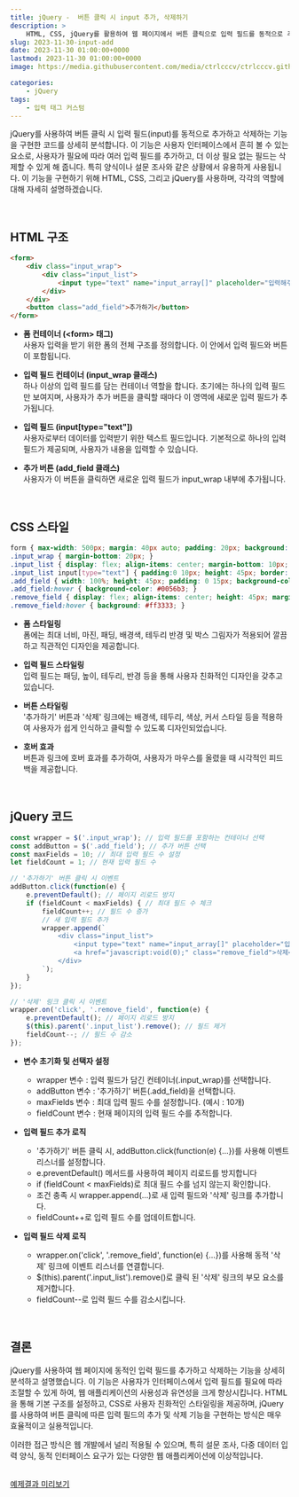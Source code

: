 ```yaml
---
title: jQuery -  버튼 클릭 시 input 추가, 삭제하기
description: >  
    HTML, CSS, jQuery를 활용하여 웹 페이지에서 버튼 클릭으로 입력 필드를 동적으로 추가하고 삭제하는 기능을 구현한 방법을 상세히 설명합니다. 이 기능은 설문 조사 및 다양한 양식에서 유용합니다.
slug: 2023-11-30-input-add
date: 2023-11-30 01:00:00+0000
lastmod: 2023-11-30 01:00:00+0000
image: https://media.githubusercontent.com/media/ctrlcccv/ctrlcccv.github.io/master/assets/img/post/2023-11-30-input-add.webp

categories:
    - jQuery
tags:
    - 입력 태그 커스텀
---
```

jQuery를 사용하여 버튼 클릭 시 입력 필드(input)를 동적으로 추가하고 삭제하는 기능을 구현한 코드를 상세히 분석합니다. 이 기능은 사용자 인터페이스에서 흔히 볼 수 있는 요소로, 사용자가 필요에 따라 여러 입력 필드를 추가하고, 더 이상 필요 없는 필드는 삭제할 수 있게 해 줍니다. 특히 양식이나 설문 조사와 같은 상황에서 유용하게 사용됩니다. 이 기능을 구현하기 위해 HTML, CSS, 그리고 jQuery를 사용하며, 각각의 역할에 대해 자세히 설명하겠습니다.    

<script async src="https://pagead2.googlesyndication.com/pagead/js/adsbygoogle.js?client=ca-pub-8535540836842352" crossorigin="anonymous"></script>
<ins class="adsbygoogle"
     style="display:block; text-align:center;"
     data-ad-layout="in-article"
     data-ad-format="fluid"
     data-ad-client="ca-pub-8535540836842352"
     data-ad-slot="2974559225"></ins>
<script>
     (adsbygoogle = window.adsbygoogle || []).push({});
</script>

<br>

## HTML 구조
```html
<form>
    <div class="input_wrap">
        <div class="input_list">
            <input type="text" name="input_array[]" placeholder="입력해주세요." />
        </div>
    </div>
    <button class="add_field">추가하기</button>
</form>
```
* **폼 컨테이너 (&lt;form&gt; 태그)**  
사용자 입력을 받기 위한 폼의 전체 구조를 정의합니다. 이 안에서 입력 필드와 버튼이 포함됩니다.

* **입력 필드 컨테이너 (input_wrap 클래스)**  
하나 이상의 입력 필드를 담는 컨테이너 역할을 합니다. 초기에는 하나의 입력 필드만 보여지며, 사용자가 추가 버튼을 클릭할 때마다 이 영역에 새로운 입력 필드가 추가됩니다.

* **입력 필드 (input[type="text"])**   
사용자로부터 데이터를 입력받기 위한 텍스트 필드입니다. 기본적으로 하나의 입력 필드가 제공되며, 사용자가 내용을 입력할 수 있습니다.

* **추가 버튼 (add_field 클래스)**  
사용자가 이 버튼을 클릭하면 새로운 입력 필드가 input_wrap 내부에 추가됩니다.  

<br>

## CSS 스타일
```css
form { max-width: 500px; margin: 40px auto; padding: 20px; background: #fff; border-radius: 8px; box-shadow: 0 0 10px rgba(0,0,0,0.1); } 
.input_wrap { margin-bottom: 20px; } 
.input_list { display: flex; align-items: center; margin-bottom: 10px; } 
.input_list input[type="text"] { padding:0 10px; height: 45px; border: 1px solid #ddd; border-radius: 4px; flex-grow: 1; } 
.add_field { width: 100%; height: 45px; padding: 0 15px; background-color: #007bff; border: none; border-radius: 4px; color: white; cursor: pointer; transition: background-color 0.3s ease; } 
.add_field:hover { background-color: #0056b3; } 
.remove_field { display: flex; align-items: center; height: 45px; margin-left: 6px; padding:0 15px; background: #ff4d4d; border-radius:4px; color: #fff; cursor: pointer; text-decoration: none; } 
.remove_field:hover { background: #ff3333; } 
```
* **폼 스타일링**  
폼에는 최대 너비, 마진, 패딩, 배경색, 테두리 반경 및 박스 그림자가 적용되어 깔끔하고 직관적인 디자인을 제공합니다.

* **입력 필드 스타일링**  
입력 필드는 패딩, 높이, 테두리, 반경 등을 통해 사용자 친화적인 디자인을 갖추고 있습니다.

* **버튼 스타일링**  
'추가하기' 버튼과 '삭제' 링크에는 배경색, 테두리, 색상, 커서 스타일 등을 적용하여 사용자가 쉽게 인식하고 클릭할 수 있도록 디자인되었습니다.

* **호버 효과**    
버튼과 링크에 호버 효과를 추가하여, 사용자가 마우스를 올렸을 때 시각적인 피드백을 제공합니다.

<script async src="https://pagead2.googlesyndication.com/pagead/js/adsbygoogle.js?client=ca-pub-8535540836842352" crossorigin="anonymous"></script>
<ins class="adsbygoogle"
     style="display:block; text-align:center;"
     data-ad-layout="in-article"
     data-ad-format="fluid"
     data-ad-client="ca-pub-8535540836842352"
     data-ad-slot="2974559225"></ins>
<script>
     (adsbygoogle = window.adsbygoogle || []).push({});
</script>

<br>

## jQuery 코드
```js
const wrapper = $('.input_wrap'); // 입력 필드를 포함하는 컨테이너 선택
const addButton = $('.add_field'); // 추가 버튼 선택
const maxFields = 10; // 최대 입력 필드 수 설정
let fieldCount = 1; // 현재 입력 필드 수

// '추가하기' 버튼 클릭 시 이벤트
addButton.click(function(e) {
    e.preventDefault(); // 페이지 리로드 방지
    if (fieldCount < maxFields) { // 최대 필드 수 체크
        fieldCount++; // 필드 수 증가
        // 새 입력 필드 추가
        wrapper.append(`
            <div class="input_list">
                <input type="text" name="input_array[]" placeholder="입력해주세요." />
                <a href="javascript:void(0);" class="remove_field">삭제</a>
            </div>
        `);
    }
});

// '삭제' 링크 클릭 시 이벤트
wrapper.on('click', '.remove_field', function(e) {
    e.preventDefault(); // 페이지 리로드 방지
    $(this).parent('.input_list').remove(); // 필드 제거
    fieldCount--; // 필드 수 감소
});
```

* **변수 초기화 및 선택자 설정** 
  * wrapper 변수 : 입력 필드가 담긴 컨테이너(.input_wrap)를 선택합니다.
  * addButton 변수 : '추가하기' 버튼(.add_field)을 선택합니다.
  * maxFields 변수 : 최대 입력 필드 수를 설정합니다. (예시 : 10개)
  * fieldCount 변수 : 현재 페이지의 입력 필드 수를 추적합니다.

* **입력 필드 추가 로직**  
  * '추가하기' 버튼 클릭 시, addButton.click(function(e) {...})를 사용해 이벤트 리스너를 설정합니다.
  * e.preventDefault() 메서드를 사용하여 페이지 리로드를 방지합니다
  * if (fieldCount < maxFields)로 최대 필드 수를 넘지 않는지 확인합니다.
  * 조건 충족 시 wrapper.append(...)로 새 입력 필드와 '삭제' 링크를 추가합니다.
  * fieldCount++로 입력 필드 수를 업데이트합니다.

* **입력 필드 삭제 로직**  
  * wrapper.on('click', '.remove_field', function(e) {...})를 사용해 동적 '삭제' 링크에 이벤트 리스너를 연결합니다.
  * $(this).parent('.input_list').remove()로 클릭 된 '삭제' 링크의 부모 요소를 제거합니다.
  * fieldCount--로 입력 필드 수를 감소시킵니다.  

<br>

## 결론
jQuery를 사용하여 웹 페이지에 동적인 입력 필드를 추가하고 삭제하는 기능을 상세히 분석하고 설명했습니다. 이 기능은 사용자가 인터페이스에서 입력 필드를 필요에 따라 조절할 수 있게 하여, 웹 애플리케이션의 사용성과 유연성을 크게 향상시킵니다. HTML을 통해 기본 구조를 설정하고, CSS로 사용자 친화적인 스타일링을 제공하며, jQuery를 사용하여 버튼 클릭에 따른 입력 필드의 추가 및 삭제 기능을 구현하는 방식은 매우 효율적이고 실용적입니다.  

이러한 접근 방식은 웹 개발에서 널리 적용될 수 있으며, 특히 설문 조사, 다중 데이터 입력 양식, 동적 인터페이스 요구가 있는 다양한 웹 애플리케이션에 이상적입니다.   
<br>

<div class="btn_wrap">
    <a target="_blank" href="https://ctrlcccv.github.io/ctrlcccv-demo/2023-11-30-input-add/">예제결과 미리보기</a>
</div>
